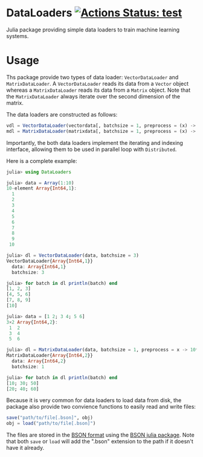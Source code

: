 # DataLoaders [![Actions Status: test](https://github.com/iondel/DataLoaders/workflows/test/badge.svg)](https://github.com/iondel/DataLoaders/actions?query=workflow%3Atest)

Julia package providing simple data loaders to train machine learning
systems.

# Usage

Ths package provide two types of data loader: `VectorDataLoader`
and `MatrixDataLoader`. A `VectorDataLoader` reads its data from a
`Vector` object whereas a `MatrixDataLoader` reads its data from
a `Matrix` object. Note that the `MatrixDataLoader` always iterate
over the second dimension of the matrix.

The data loaders are constructed as follows:
```julia
vdl = VectorDataLoader(vectordata[, batchsize = 1, preprocess = (x) -> x])
mdl = MatrixDataLoader(matrixdata[, batchsize = 1, preprocess = (x) -> x])
```
Importantly, the both data loaders implement the iterating and indexing
interface, allowing them to be used in parallel loop with
`Distributed`.

Here is a complete example:
```julia
julia> using DataLoaders

julia> data = Array(1:10)
10-element Array{Int64,1}:
  1
  2
  3
  4
  5
  6
  7
  8
  9
 10

julia> dl = VectorDataLoader(data, batchsize = 3)
VectorDataLoader{Array{Int64,1}}
  data: Array{Int64,1}
  batchsize: 3

julia> for batch in dl println(batch) end
[1, 2, 3]
[4, 5, 6]
[7, 8, 9]
[10]

julia> data = [1 2; 3 4; 5 6]
3×2 Array{Int64,2}:
 1  2
 3  4
 5  6

julia> dl = MatrixDataLoader(data, batchsize = 1, preprocess = x -> 10*x)
MatrixDataLoader{Array{Int64,2}}
  data: Array{Int64,2}
  batchsize: 1

julia> for batch in dl println(batch) end
[10; 30; 50]
[20; 40; 60]
```

Because it is very common for data loaders to load data from disk, the package also provide two convience functions to  easily read and write files:
```julia
save("path/to/file[.bson]", obj)
obj = load("path/to/file[.bson]")
```
The files are stored in the [BSON format](http://bsonspec.org/) using the [BSON julia package](https://github.com/JuliaIO/BSON.jl). Note that both `save` or `load` will add the ".bson" extension to the path if it doesn't have it already.
